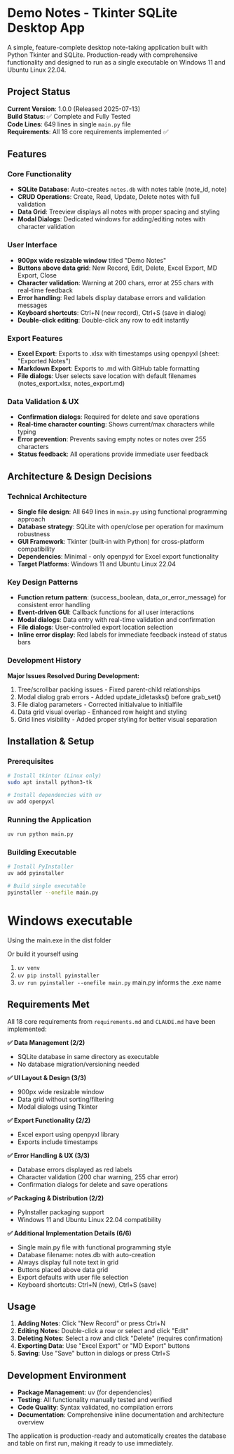 # Demo Notes - Tkinter SQLite Desktop App

A simple, feature-complete desktop note-taking application built with Python Tkinter and SQLite. Production-ready with comprehensive functionality and designed to run as a single executable on Windows 11 and Ubuntu Linux 22.04.

## Project Status

**Current Version**: 1.0.0 (Released 2025-07-13)  
**Build Status**: ✅ Complete and Fully Tested  
**Code Lines**: 649 lines in single `main.py` file  
**Requirements**: All 18 core requirements implemented ✅

## Features

### Core Functionality
- **SQLite Database**: Auto-creates `notes.db` with notes table (note_id, note)
- **CRUD Operations**: Create, Read, Update, Delete notes with full validation
- **Data Grid**: Treeview displays all notes with proper spacing and styling
- **Modal Dialogs**: Dedicated windows for adding/editing notes with character validation

### User Interface
- **900px wide resizable window** titled "Demo Notes"
- **Buttons above data grid**: New Record, Edit, Delete, Excel Export, MD Export, Close
- **Character validation**: Warning at 200 chars, error at 255 chars with real-time feedback
- **Error handling**: Red labels display database errors and validation messages
- **Keyboard shortcuts**: Ctrl+N (new record), Ctrl+S (save in dialog)
- **Double-click editing**: Double-click any row to edit instantly

### Export Features
- **Excel Export**: Exports to .xlsx with timestamps using openpyxl (sheet: "Exported Notes")
- **Markdown Export**: Exports to .md with GitHub table formatting
- **File dialogs**: User selects save location with default filenames (notes_export.xlsx, notes_export.md)

### Data Validation & UX
- **Confirmation dialogs**: Required for delete and save operations
- **Real-time character counting**: Shows current/max characters while typing
- **Error prevention**: Prevents saving empty notes or notes over 255 characters
- **Status feedback**: All operations provide immediate user feedback

## Architecture & Design Decisions

### Technical Architecture
- **Single file design**: All 649 lines in `main.py` using functional programming approach
- **Database strategy**: SQLite with open/close per operation for maximum robustness
- **GUI Framework**: Tkinter (built-in with Python) for cross-platform compatibility
- **Dependencies**: Minimal - only openpyxl for Excel export functionality
- **Target Platforms**: Windows 11 and Ubuntu Linux 22.04

### Key Design Patterns
- **Function return pattern**: (success_boolean, data_or_error_message) for consistent error handling
- **Event-driven GUI**: Callback functions for all user interactions
- **Modal dialogs**: Data entry with real-time validation and confirmation
- **File dialogs**: User-controlled export location selection
- **Inline error display**: Red labels for immediate feedback instead of status bars

### Development History
**Major Issues Resolved During Development:**
1. Tree/scrollbar packing issues - Fixed parent-child relationships
2. Modal dialog grab errors - Added update_idletasks() before grab_set()
3. File dialog parameters - Corrected initialvalue to initialfile
4. Data grid visual overlap - Enhanced row height and styling
5. Grid lines visibility - Added proper styling for better visual separation

## Installation & Setup

### Prerequisites
```bash
# Install tkinter (Linux only)
sudo apt install python3-tk

# Install dependencies with uv
uv add openpyxl
```

### Running the Application
```bash
uv run python main.py
```

### Building Executable
```bash
# Install PyInstaller
uv add pyinstaller

# Build single executable
pyinstaller --onefile main.py
```

# Windows executable
Using the main.exe in the dist folder

Or build it yourself using

1. `uv venv`
2. `uv pip install pyinstaller`
3. `uv run pyinstaller --onefile main.py`  main.py informs the .exe name


## Requirements Met

All 18 core requirements from `requirements.md` and `CLAUDE.md` have been implemented:

**✅ Data Management (2/2)**
- SQLite database in same directory as executable
- No database migration/versioning needed

**✅ UI Layout & Design (3/3)**
- 900px wide resizable window
- Data grid without sorting/filtering
- Modal dialogs using Tkinter

**✅ Export Functionality (2/2)**
- Excel export using openpyxl library
- Exports include timestamps

**✅ Error Handling & UX (3/3)**
- Database errors displayed as red labels
- Character validation (200 char warning, 255 char error)
- Confirmation dialogs for delete and save operations

**✅ Packaging & Distribution (2/2)**
- PyInstaller packaging support
- Windows 11 and Ubuntu Linux 22.04 compatibility

**✅ Additional Implementation Details (6/6)**
- Single main.py file with functional programming style
- Database filename: notes.db with auto-creation
- Always display full note text in grid
- Buttons placed above data grid
- Export defaults with user file selection
- Keyboard shortcuts: Ctrl+N (new), Ctrl+S (save)

## Usage

1. **Adding Notes**: Click "New Record" or press Ctrl+N
2. **Editing Notes**: Double-click a row or select and click "Edit"
3. **Deleting Notes**: Select a row and click "Delete" (requires confirmation)
4. **Exporting Data**: Use "Excel Export" or "MD Export" buttons
5. **Saving**: Use "Save" button in dialogs or press Ctrl+S

## Development Environment

- **Package Management**: uv (for dependencies)
- **Testing**: All functionality manually tested and verified
- **Code Quality**: Syntax validated, no compilation errors
- **Documentation**: Comprehensive inline documentation and architecture overview

The application is production-ready and automatically creates the database and table on first run, making it ready to use immediately.